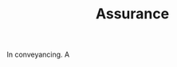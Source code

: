 ---
title: Assurance
letter: A
permalink: "/definitions/assurance.html"
body: In conveyancing. A
published_at: '2018-07-07'
source: Black's Law Dictionary
layout: post
---